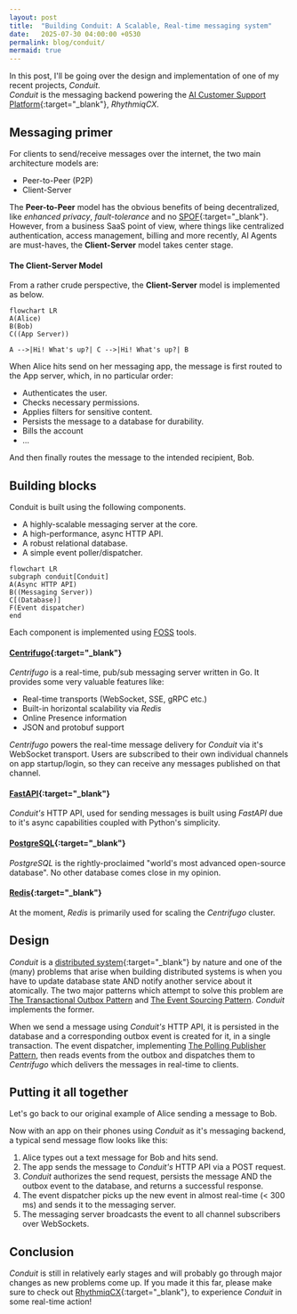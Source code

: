 ```yaml
---
layout: post
title:  "Building Conduit: A Scalable, Real-time messaging system"
date:   2025-07-30 04:00:00 +0530
permalink: blog/conduit/
mermaid: true
---
```


In this post, I'll be going over the design and implementation of one of my recent projects, *Conduit*.\
*Conduit* is the messaging backend powering the [AI Customer Support Platform](https://rhythmiqcx.com){:target="_blank"}, *RhythmiqCX*.

## Messaging primer

For clients to send/receive messages over the internet, the two main architecture models are:

- Peer-to-Peer (P2P)
- Client-Server 

The **Peer-to-Peer** model has the obvious benefits of being decentralized, like *enhanced privacy*, *fault-tolerance* and no [SPOF](https://en.wikipedia.org/wiki/Single_point_of_failure){:target="_blank"}. However, from a business SaaS point of view, where things like centralized authentication, access management, billing and more recently, AI Agents are must-haves, the **Client-Server** model takes center stage.

#### The Client-Server Model
From a rather crude perspective, the **Client-Server** model is implemented as below.

```mermaid
flowchart LR
A(Alice)
B(Bob)
C((App Server))

A -->|Hi! What's up?| C -->|Hi! What's up?| B
```

When Alice hits send on her messaging app, the message is first routed to the App server, which, in no particular order:

- Authenticates the user.
- Checks necessary permissions.
- Applies filters for sensitive content.
- Persists the message to a database for durability.
- Bills the account
- ...

And then finally routes the message to the intended recipient, Bob.

## Building blocks

Conduit is built using the following components.

- A highly-scalable messaging server at the core.
- A high-performance, async HTTP API.
- A robust relational database.
- A simple event poller/dispatcher.

```mermaid
flowchart LR
subgraph conduit[Conduit]
A(Async HTTP API)
B((Messaging Server))
C[(Database)]
F(Event dispatcher)
end
```

Each component is implemented using [FOSS](https://en.wikipedia.org/wiki/Free_and_open-source_software) tools.

#### [Centrifugo](https://github.com/centrifugal/centrifugo){:target="_blank"}

*Centrifugo* is a real-time, pub/sub messaging server written in Go. It provides some very valuable features like:

- Real-time transports (WebSocket, SSE, gRPC etc.)
- Built-in horizontal scalability via *Redis*
- Online Presence information
- JSON and protobuf support

*Centrifugo* powers the real-time message delivery for *Conduit* via it's WebSocket transport. 
Users are subscribed to their own individual channels on app startup/login, so they can receive any messages published on that channel.

#### [FastAPI](https://github.com/fastapi/fastapi){:target="_blank"}

*Conduit's* HTTP API, used for sending messages is built using *FastAPI* due to it's async capabilities coupled with Python's simplicity.

#### [PostgreSQL](https://www.postgresql.org/){:target="_blank"}

*PostgreSQL* is the rightly-proclaimed "world's most advanced open-source database". No other database comes close in my opinion.

#### [Redis](https://redis.io/){:target="_blank"}

At the moment, *Redis* is primarily used for scaling the *Centrifugo* cluster.

## Design

*Conduit* is a [distributed system](https://en.wikipedia.org/wiki/Distributed_computing){:target="_blank"} by nature and one of the (many) problems that arise when building distributed systems is when you have to update database state AND notify another service about it atomically. The two major patterns which attempt to solve this problem are [The Transactional Outbox Pattern](https://microservices.io/patterns/data/transactional-outbox.html) and [The Event Sourcing Pattern](https://microservices.io/patterns/data/event-sourcing.html). *Conduit* implements the former.  

When we send a message using *Conduit's* HTTP API, it is persisted in the database and a corresponding outbox event is created for it, in a single transaction. The event dispatcher, implementing [The Polling Publisher Pattern](https://microservices.io/patterns/data/polling-publisher.html), then reads events from the outbox and dispatches them to *Centrifugo* which delivers the messages in real-time to clients.

## Putting it all together

Let's go back to our original example of Alice sending a message to Bob.

Now with an app on their phones using *Conduit* as it's messaging backend, a typical send message flow looks like this:

1. Alice types out a text message for Bob and hits send.
2. The app sends the message to *Conduit's* HTTP API via a POST request.
3. *Conduit* authorizes the send request, persists the message AND the outbox event to the database, and returns a successful response.
4. The event dispatcher picks up the new event in almost real-time (< 300 ms) and sends it to the messaging server.
5. The messaging server broadcasts the event to all channel subscribers over WebSockets.

## Conclusion

*Conduit* is still in relatively early stages and will probably go through major changes as new problems come up.
If you made it this far, please make sure to check out [RhythmiqCX](https://rhythmiqcx.com){:target="_blank"}, to experience *Conduit* in some real-time action!